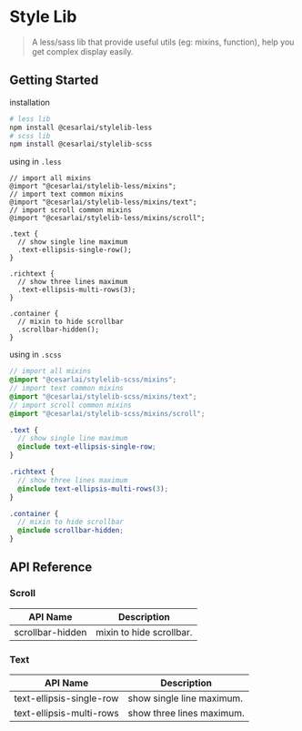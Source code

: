 # Style Lib

> A less/sass lib that provide useful utils (eg: mixins, function), help you get complex display easily.

## Getting Started

installation

```sh
# less lib
npm install @cesarlai/stylelib-less
# scss lib
npm install @cesarlai/stylelib-scss
```

using in `.less`

```less
// import all mixins
@import "@cesarlai/stylelib-less/mixins";
// import text common mixins
@import "@cesarlai/stylelib-less/mixins/text";
// import scroll common mixins
@import "@cesarlai/stylelib-less/mixins/scroll";

.text {
  // show single line maximum
  .text-ellipsis-single-row();
}

.richtext {
  // show three lines maximum
  .text-ellipsis-multi-rows(3);
}

.container {
  // mixin to hide scrollbar
  .scrollbar-hidden();
}
```

using in `.scss`

```scss
// import all mixins
@import "@cesarlai/stylelib-scss/mixins";
// import text common mixins
@import "@cesarlai/stylelib-scss/mixins/text";
// import scroll common mixins
@import "@cesarlai/stylelib-scss/mixins/scroll";

.text {
  // show single line maximum
  @include text-ellipsis-single-row;
}

.richtext {
  // show three lines maximum
  @include text-ellipsis-multi-rows(3);
}

.container {
  // mixin to hide scrollbar
  @include scrollbar-hidden;
}
```

## API Reference

### Scroll

| API Name         | Description              |
| ---------------- | ------------------------ |
| scrollbar-hidden | mixin to hide scrollbar. |

### Text

| API Name                 | Description               |
| ------------------------ | ------------------------- |
| text-ellipsis-single-row | show single line maximum. |
| text-ellipsis-multi-rows | show three lines maximum. |
